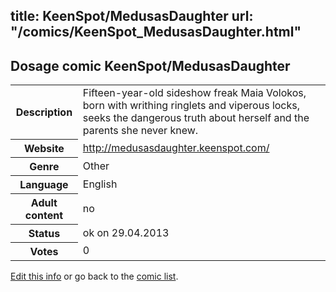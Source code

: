 title: KeenSpot/MedusasDaughter
url: "/comics/KeenSpot_MedusasDaughter.html"
---
Dosage comic KeenSpot/MedusasDaughter
-----------------------------------------

<p id="msg"></p>
<script type="text/javascript">
if (window.location.search === '?edit_info_mail=sent_ok') {
  var elem = document.getElementById("msg");
  elem.innerHTML = 'Edited information sucessfully sent.';
  elem.className = 'ok';
}
</script>
<table class="comicinfo">
<tr>
<th>Description</th><td>Fifteen-year-old sideshow freak Maia Volokos, born with writhing ringlets and viperous locks, seeks the dangerous truth about herself and the parents she never knew.</td>
</tr>
<tr>
<th>Website</th><td><a href="http://medusasdaughter.keenspot.com/">http://medusasdaughter.keenspot.com/</a></td>
</tr>
<tr>
<th>Genre</th><td>Other</td>
</tr>
<tr>
<th>Language</th><td>English</td>
</tr>
<tr>
<th>Adult content</th><td>no</td>
</tr>
<tr>
<th>Status</th><td>ok on 29.04.2013</td>
</tr>
<tr>
<th>Votes</th><td>0</td>
</tr>
</table>

[Edit this info](KeenSpot_MedusasDaughter_edit.html) or go back to the [comic list](../comic-index.html).
